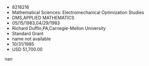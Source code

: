 
* 8216216
* Mathematical Sciences: Electromechanical Optimization Studies
* DMS,APPLIED MATHEMATICS
* 05/15/1983,04/29/1983
* Richard Duffin,PA,Carnegie-Mellon University
* Standard Grant
*   name not available
* 10/31/1985
* USD 51,700.00

nan
